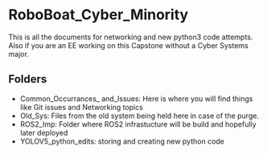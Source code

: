 # RoboBoat_Cyber_Minority

This is all the documents for networking and new python3 code attempts. Also if you are an EE working on this Capstone without a Cyber Systems major.

## Folders

- Common_Occurrances_ and_Issues: Here is where you will find things like Git issues and Networking topics
- Old_Sys: Files from the old system being held here in case of the purge. 
- ROS2_Imp: Folder where ROS2 infrastucture will be build and hopefully later deployed
- YOLOV5_python_edits: storing and creating new python code

